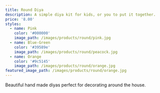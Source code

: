 ```yaml
---
title: Round Diya
description: A simple diya kit for kids, or you to put it together.
price: '8.00'
styles:
  - name: Pink
    color: '#000000'
    image_path: /images/products/round/pink.jpg
  - name: Blue-Green
    color: '#39589e'
    image_path: /images/products/round/peacock.jpg
  - name: Orange
    color: '#9c5145'
    image_path: /images/products/round/orange.jpg
featured_image_path: /images/products/round/orange.jpg
---
```


Beautiful hand made diyas perfect for decorating around the house.
